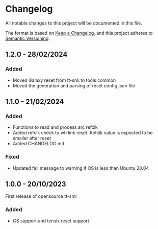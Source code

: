# Changelog

All notable changes to this project will be documented in this file.

The format is based on [Keep a Changelog](https://keepachangelog.com/en/1.0.0/),
and this project adheres to [Semantic Versioning](https://semver.org/spec/v2.0.0.html).

## 1.2.0 - 28/02/2024

### Added
- Moved Galaxy reset from tt-smi to tools common
- Moved the generation and parsing of reset config json file

## 1.1.0 - 21/02/2024

### Added
- Functions to read and process arc refclk
- Added refclk check to wh link reset. Refclk value is expected to be smaller after reset
- Added CHANGELOG.md

### Fixed
- Updated fail message to warning if OS is less than Ubuntu 20.04


## 1.0.0 - 20/10/2023

First release of opensource tt-smi

### Added
- GS support and tensix reset support
